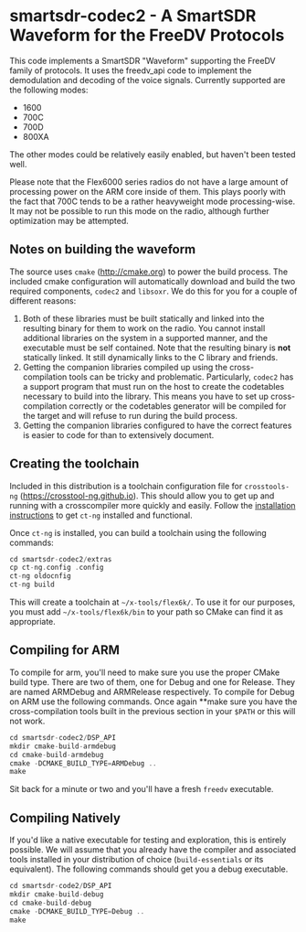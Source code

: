smartsdr-codec2 - A SmartSDR Waveform for the FreeDV Protocols
============

This code implements a SmartSDR "Waveform" supporting the FreeDV family of protocols.  It uses the freedv_api code to
implement the demodulation and decoding of the voice signals.  Currently supported are the following modes:

* 1600
* 700C
* 700D
* 800XA

The other modes could be relatively easily enabled, but haven't been tested well.

Please note that the Flex6000 series radios do not have a large amount of processing power on the ARM core inside of
them.  This plays poorly with the fact that 700C tends to be a rather heavyweight mode processing-wise.  It may not
be possible to run this mode on the radio, although further optimization may be attempted.

Notes on building the waveform
------------------------------

The source uses `cmake` (http://cmake.org) to power the build process.  The included cmake configuration will
automatically download and build the two required components, `codec2` and `libsoxr`.  We do this for you for a couple
of different reasons:

1)  Both of these libraries must be built statically and linked into the resulting binary for them to work on the
radio.  You cannot install additional libraries on the system in a supported manner, and the executable must be
self contained.  Note that the resulting binary is **not** statically linked.  It still dynamically links to the C library
and friends.
2)  Getting the companion libraries compiled up using the cross-compilation tools can be tricky and problematic.
Particularly, `codec2` has a support program that must run on the host to create the codetables necessary to build
into the library.  This means you have to set up cross-compilation correctly or the codetables generator will be compiled
for the target and will refuse to run during the build process.
3)  Getting the companion libraries configured to have the correct features is easier to code for than to extensively
document.

Creating the toolchain
----------------------

Included in this distribution is a toolchain configuration file for `crosstools-ng` (https://crosstool-ng.github.io).
This should allow you to get up and running with a crosscompiler more quickly and easily.  Follow the [installation
instructions](https://crosstool-ng.github.io/docs/install/) to get `ct-ng` installed and functional.

Once `ct-ng` is installed, you can build a toolchain using the following commands:

```asm
cd smartsdr-codec2/extras
cp ct-ng.config .config
ct-ng oldocnfig
ct-ng build
```

This will create a toolchain at `~/x-tools/flex6k/`.  To use it for our purposes, you must add `~/x-tools/flex6k/bin`
to your path so CMake can find it as appropriate.

Compiling for ARM
-----------------

To compile for arm, you'll need to make sure you use the proper CMake build type.  There are two of them, one for
Debug and one for Release.  They are named ARMDebug and ARMRelease respectively.  To compile for Debug on ARM use
the following commands.  Once again **make sure you have the cross-compilation tools built in the previous section
in your `$PATH` or this will not work.

```asm
cd smartsdr-codec2/DSP_API
mkdir cmake-build-armdebug
cd cmake-build-armdebug
cmake -DCMAKE_BUILD_TYPE=ARMDebug ..
make
```

Sit back for a minute or two and you'll have a fresh `freedv` executable.

Compiling Natively
------------------

If you'd like a native executable for testing and exploration, this is entirely possible.  We will assume that you
already have the compiler and associated tools installed in your distribution of choice (`build-essentials` or its 
equivalent).  The following commands should get you a debug executable.

```asm
cd smartsdr-code2/DSP_API
mkdir cmake-build-debug
cd cmake-build-debug
cmake -DCMAKE_BUILD_TYPE=Debug ..
make
```